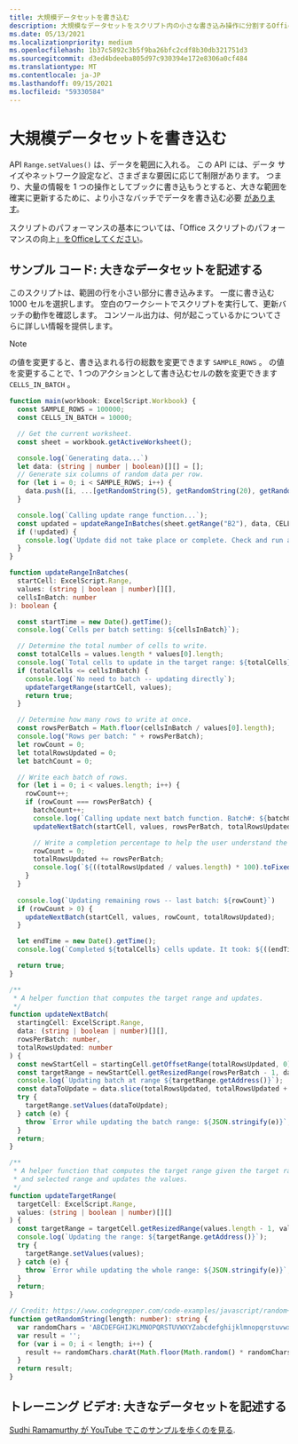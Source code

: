 ```yaml
---
title: 大規模データセットを書き込む
description: 大規模なデータセットをスクリプト内の小さな書き込み操作に分割するOfficeします。
ms.date: 05/13/2021
ms.localizationpriority: medium
ms.openlocfilehash: 1b37c5892c3b5f9ba26bfc2cdf8b30db321751d3
ms.sourcegitcommit: d3ed4bdeeba805d97c930394e172e8306a0cf484
ms.translationtype: MT
ms.contentlocale: ja-JP
ms.lasthandoff: 09/15/2021
ms.locfileid: "59330584"
---
```

# <a name="write-a-large-dataset"></a>大規模データセットを書き込む

API `Range.setValues()` は、データを範囲に入れる。 この API には、データ サイズやネットワーク設定など、さまざまな要因に応じて制限があります。 つまり、大量の情報を 1 つの操作としてブックに書き込もうとすると、大きな範囲を確実に更新するために、より小さなバッチでデータを書き込む必要 [があります](../../testing/platform-limits.md)。

スクリプトのパフォーマンスの基本については、「Office スクリプトのパフォーマンスの向上[」をOfficeしてください](../../develop/web-client-performance.md)。

## <a name="sample-code-write-a-large-dataset"></a>サンプル コード: 大きなデータセットを記述する

このスクリプトは、範囲の行を小さい部分に書き込みます。 一度に書き込む 1000 セルを選択します。 空白のワークシートでスクリプトを実行して、更新バッチの動作を確認します。 コンソール出力は、何が起こっているかについてさらに詳しい情報を提供します。

> [!NOTE]
> の値を変更すると、書き込まれる行の総数を変更できます `SAMPLE_ROWS` 。 の値を変更することで、1 つのアクションとして書き込むセルの数を変更できます `CELLS_IN_BATCH` 。

```TypeScript
function main(workbook: ExcelScript.Workbook) {
  const SAMPLE_ROWS = 100000;
  const CELLS_IN_BATCH = 10000;

  // Get the current worksheet.
  const sheet = workbook.getActiveWorksheet();

  console.log(`Generating data...`)
  let data: (string | number | boolean)[][] = [];
  // Generate six columns of random data per row. 
  for (let i = 0; i < SAMPLE_ROWS; i++) {
    data.push([i, ...[getRandomString(5), getRandomString(20), getRandomString(10), Math.random()], "Sample data"]);
  }

  console.log(`Calling update range function...`);
  const updated = updateRangeInBatches(sheet.getRange("B2"), data, CELLS_IN_BATCH);
  if (!updated) {
    console.log(`Update did not take place or complete. Check and run again.`);
  }
}

function updateRangeInBatches(
  startCell: ExcelScript.Range,
  values: (string | boolean | number)[][],
  cellsInBatch: number
): boolean {

  const startTime = new Date().getTime();
  console.log(`Cells per batch setting: ${cellsInBatch}`);

  // Determine the total number of cells to write.
  const totalCells = values.length * values[0].length;
  console.log(`Total cells to update in the target range: ${totalCells}`);
  if (totalCells <= cellsInBatch) {
    console.log(`No need to batch -- updating directly`);
    updateTargetRange(startCell, values);
    return true;
  }

  // Determine how many rows to write at once.
  const rowsPerBatch = Math.floor(cellsInBatch / values[0].length);
  console.log("Rows per batch: " + rowsPerBatch);
  let rowCount = 0;
  let totalRowsUpdated = 0;
  let batchCount = 0;

  // Write each batch of rows.
  for (let i = 0; i < values.length; i++) {
    rowCount++;
    if (rowCount === rowsPerBatch) {
      batchCount++;
      console.log(`Calling update next batch function. Batch#: ${batchCount}`);
      updateNextBatch(startCell, values, rowsPerBatch, totalRowsUpdated);

      // Write a completion percentage to help the user understand the progress.
      rowCount = 0;
      totalRowsUpdated += rowsPerBatch;
      console.log(`${((totalRowsUpdated / values.length) * 100).toFixed(1)}% Done`);
    }
  }
  
  console.log(`Updating remaining rows -- last batch: ${rowCount}`)
  if (rowCount > 0) {
    updateNextBatch(startCell, values, rowCount, totalRowsUpdated);
  }

  let endTime = new Date().getTime();
  console.log(`Completed ${totalCells} cells update. It took: ${((endTime - startTime) / 1000).toFixed(6)} seconds to complete. ${((((endTime  - startTime) / 1000)) / cellsInBatch).toFixed(8)} seconds per ${cellsInBatch} cells-batch.`);

  return true;
}

/**
 * A helper function that computes the target range and updates. 
 */
function updateNextBatch(
  startingCell: ExcelScript.Range,
  data: (string | boolean | number)[][],
  rowsPerBatch: number,
  totalRowsUpdated: number
) {
  const newStartCell = startingCell.getOffsetRange(totalRowsUpdated, 0);
  const targetRange = newStartCell.getResizedRange(rowsPerBatch - 1, data[0].length - 1);
  console.log(`Updating batch at range ${targetRange.getAddress()}`);
  const dataToUpdate = data.slice(totalRowsUpdated, totalRowsUpdated + rowsPerBatch);
  try {
    targetRange.setValues(dataToUpdate);
  } catch (e) {
    throw `Error while updating the batch range: ${JSON.stringify(e)}`;
  }
  return;
}

/**
 * A helper function that computes the target range given the target range's starting cell
 * and selected range and updates the values.
 */
function updateTargetRange(
  targetCell: ExcelScript.Range,
  values: (string | boolean | number)[][]
) {
  const targetRange = targetCell.getResizedRange(values.length - 1, values[0].length - 1);
  console.log(`Updating the range: ${targetRange.getAddress()}`);
  try {
    targetRange.setValues(values);
  } catch (e) {
    throw `Error while updating the whole range: ${JSON.stringify(e)}`;
  }
  return;
}

// Credit: https://www.codegrepper.com/code-examples/javascript/random+text+generator+javascript
function getRandomString(length: number): string {
  var randomChars = 'ABCDEFGHIJKLMNOPQRSTUVWXYZabcdefghijklmnopqrstuvwxyz0123456789';
  var result = '';
  for (var i = 0; i < length; i++) {
    result += randomChars.charAt(Math.floor(Math.random() * randomChars.length));
  }
  return result;
}
```

## <a name="training-video-write-a-large-dataset"></a>トレーニング ビデオ: 大きなデータセットを記述する

[Sudhi Ramamurthy が YouTube でこのサンプルを歩くのを見る](https://youtu.be/BP9Kp0Ltj7U).
